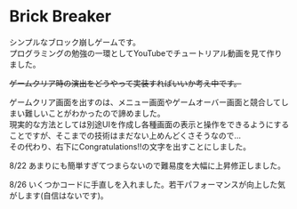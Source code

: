 # Brick Breaker

シンプルなブロック崩しゲームです。  
プログラミングの勉強の一環としてYouTubeでチュートリアル動画を見て作りました。

<s>ゲームクリア時の演出をどうやって実装すればいいか考え中です。</s>

ゲームクリア画面を出すのは、メニュー画面やゲームオーバー画面と競合してしまい難しいことがわかったので諦めました。  
現実的な方法としては別途UIを作成し各種画面の表示と操作をできるようにすることですが、そこまでの技術はまだない上めんどくさそうなので…  
その代わり、右下にCongratulations!!の文字を出すことにしました。  

8/22 あまりにも簡単すぎてつまらないので難易度を大幅に上昇修正しました。  

8/26 いくつかコードに手直しを入れました。若干パフォーマンスが向上した気がします(自信はないです)。
